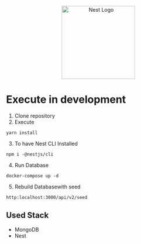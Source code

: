 <p align="center">
  <a href="http://nestjs.com/" target="blank"><img src="https://nestjs.com/img/logo-small.svg" width="200" alt="Nest Logo" /></a>
</p>

# Execute in development

1. Clone repository
2. Execute
```
yarn install
```
3. To have Nest CLI Installed

```
npm i -@nestjs/cli
```
4. Run Database

```
docker-compose up -d
```

5. Rebuild Databasewith seed

```
http:localhost:3000/api/v2/seed
```
## Used Stack

* MongoDB
* Nest


